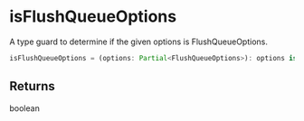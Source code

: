 # isFlushQueueOptions

A type guard to determine if the given options is FlushQueueOptions.

```typescript
isFlushQueueOptions = (options: Partial<FlushQueueOptions>): options is FlushQueueOption => boolean
```

## Returns
boolean
